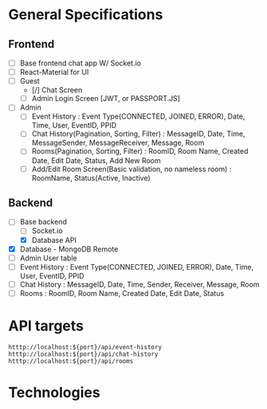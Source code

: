 # General Specifications
## Frontend
- [ ] Base frontend chat app W/ Socket.io
- [ ] React-Material for UI
- [ ] Guest
    - [/] Chat Screen
    - [ ] Admin Login Screen [JWT, or PASSPORT.JS]
- [ ] Admin
    - [ ] Event History : Event Type(CONNECTED, JOINED, ERROR), Date, Time, User, EventID, PPID 
    - [ ] Chat History(Pagination, Sorting, Filter) : MessageID, Date, Time, MessageSender, MessageReceiver, Message, Room
    - [ ] Rooms(Pagination, Sorting, Filter) : RoomID, Room Name, Created Date, Edit Date, Status, Add New Room
    - [ ] Add/Edit Room Screen(Basic validation, no nameless room) : RoomName, Status(Active, Inactive)
## Backend
- [ ]   Base backend
    - [ ] Socket.io
    - [x] Database API
- [x]   Database - MongoDB Remote 
- [ ]   Admin User table
- [ ]   Event History : Event Type(CONNECTED, JOINED, ERROR), Date, Time, User, EventID, PPID 
- [ ]   Chat History : MessageID, Date, Time, Sender, Receiver, Message, Room
- [ ]   Rooms : RoomID, Room Name, Created Date, Edit Date, Status

# API targets
`htttp://localhost:${port}/api/event-history`
`htttp://localhost:${port}/api/chat-history`
`htttp://localhost:${port}/api/rooms`

# Technologies
